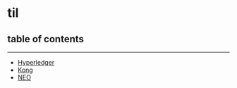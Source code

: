 # til
##  table of contents

---

- [Hyperledger](https://www.yoshi1125hisa.com/til/hyperledger)
- [Kong](https://www.yoshi1125hisa.com/til/kong)
- [NEO](https://www.yoshi1125hisa.com/til/neo)
